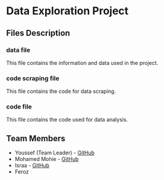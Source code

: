 # Data Exploration Project

## Files Description

### data file
This file contains the information and data used in the project.

### code scraping file
This file contains the code for data scraping.

### code file
This file contains the code used for data analysis.

## Team Members

- Youssef (Team Leader) - [GitHub](https://github.com/youssefhusain)
- Mohamed Mohie  - [GitHub](https://github.com/iDourgham)
- Israa  - [GitHub](https://github.com/IsraaMohamedGaber)
- Feroz
